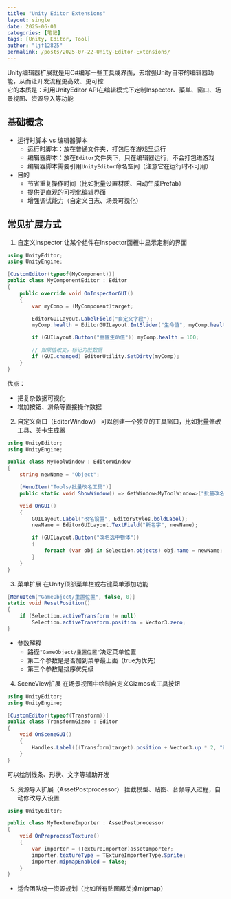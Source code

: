 ```yaml
---
title: "Unity Editor Extensions"
layout: single
date: 2025-06-01
categories: [笔记]
tags: [Unity, Editor, Tool]
author: "ljf12825"
permalink: /posts/2025-07-22-Unity-Editor-Extensions/
---
```

Unity编辑器扩展就是用C#编写一些工具或界面，去增强Unity自带的编辑器功能，从而让开发流程更高效、更可控\
它的本质是：利用UnityEditor API在编辑模式下定制Inspector、菜单、窗口、场景视图、资源导入等功能

## 基础概念
- 运行时脚本 vs 编辑器脚本
  - 运行时脚本：放在普通文件夹，打包后在游戏里运行
  - 编辑器脚本：放在`Editor`文件夹下，只在编辑器运行，不会打包进游戏
  - 编辑器脚本需要引用`UnityEditor`命名空间（注意它在运行时不可用）
- 目的
  - 节省重复操作时间（比如批量设置材质、自动生成Prefab）
  - 提供更直观的可视化编辑界面
  - 增强调试能力（自定义日志、场景可视化）

## 常见扩展方式
1. 自定义Inspector
让某个组件在Inspector面板中显示定制的界面
```cs
using UnityEditor;
using UnityEngine;

[CustomEditor(typeof(MyComponent))]
public class MyComponentEditor : Editor
{
    public override void OnInspectorGUI()
    {
        var myComp = (MyComponent)target;

        EditorGUILayout.LabelField("自定义字段");
        myComp.health = EditorGUILayout.IntSlider("生命值", myComp.health, 0, 100);

        if (GUILayout.Button("重置生命值")) myComp.health = 100;

        // 如果值改变，标记为脏数据
        if (GUI.changed) EditorUtility.SetDirty(myComp);
    }
}
```
优点：
- 把复杂数据可视化
- 增加按钮、滑条等直接操作数据

2. 自定义窗口（EditorWindow）
可以创建一个独立的工具窗口，比如批量修改工具、关卡生成器
```cs
using UnityEditor;
using UnityEngine;

public class MyToolWindow : EditorWindow
{
    string newName = "Object";

    [MenuItem("Tools/批量改名工具")]
    public static void ShowWindow() => GetWindow<MyToolWindow>("批量改名");

    void OnGUI()
    {
        GUILayout.Label("改名设置", EditorStyles.boldLabel);
        newName = EditorGUILayout.TextField("新名字", newName);

        if (GUILayout.Button("改名选中物体"))
        {
            foreach (var obj in Selection.objects) obj.name = newName;
        }
    }
}
```

3. 菜单扩展
在Unity顶部菜单栏或右键菜单添加功能
```cs
[MenuItem("GameObject/重置位置", false, 0)]
static void ResetPosition()
{
    if (Selection.activeTransform != null)
        Selection.activeTransform.position = Vector3.zero;
}
```
- 参数解释
  - 路径`"GameObject/重置位置"`决定菜单位置
  - 第二个参数是是否加到菜单最上面（true为优先）
  - 第三个参数是排序优先级

4. SceneView扩展
在场景视图中绘制自定义Gizmos或工具按钮
```cs
using UnityEditor;
using UnityEngine;

[CustomEditor(typeof(Transform))]
public class TransformGizmo : Editor
{
    void OnSceneGUI()
    {
        Handles.Label(((Transform)target).position + Vector3.up * 2, "这是一个提示");
    }
}
```
可以绘制线条、形状、文字等辅助开发

5. 资源导入扩展（AssetPostprocessor）
拦截模型、贴图、音频导入过程，自动修改导入设置
```cs
using UnityEditor;

public class MyTextureImporter : AssetPostprocessor
{
    void OnPreprocessTexture()
    {
        var importer = (TextureImporter)assetImporter;
        importer.textureType = TExtureImporterType.Sprite;
        importer.mipmapEnabled = false;
    }
}
```
- 适合团队统一资源规划（比如所有贴图都关掉mipmap）